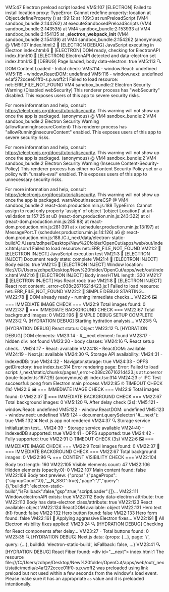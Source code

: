 VM5:47 Electron preload script loaded
VM5:107 [ELECTRON] Failed to install location proxy: TypeError: Cannot redefine property: location
    at Object.defineProperty (<anonymous>)
    at <anonymous>:99:12
    at <anonymous>:109:3
    at runPreloadScript (VM4 sandbox_bundle:2:144262)
    at executeSandboxedPreloadScripts (VM4 sandbox_bundle:2:143535)
    at VM4 sandbox_bundle:2:153933
    at VM4 sandbox_bundle:2:154135
    at ___electron_webpack_init__ (VM4 sandbox_bundle:2:154139)
    at VM4 sandbox_bundle:2:154262
(anonymous) @ VM5:107
index.html:2 🚀 [ELECTRON DEBUG] JavaScript executing in Electron
index.html:6 🚀 [ELECTRON] DOM ready, checking for ElectronAPI
index.html:10 🚀 [ELECTRON] ElectronAPI detected and data-electron set
index.html:13 🚀 [DEBUG] Page loaded, body data-electron: true
VM5:113 🔍 DOM Content Loaded - Initial check:
VM5:114 - window.React: undefined
VM5:115 - window.ReactDOM: undefined
VM5:116 - window.next: undefined
e4af272ccee01ff0-s.p.woff2:1  Failed to load resource: net::ERR_FILE_NOT_FOUND
VM4 sandbox_bundle:2 Electron Security Warning (Disabled webSecurity) This renderer process has "webSecurity" disabled. This
  exposes users of this app to severe security risks.

For more information and help, consult
https://electronjs.org/docs/tutorial/security.
This warning will not show up
once the app is packaged.
(anonymous) @ VM4 sandbox_bundle:2
VM4 sandbox_bundle:2 Electron Security Warning (allowRunningInsecureContent) This renderer process has "allowRunningInsecureContent"
  enabled. This exposes users of this app to severe security risks.

  
For more information and help, consult
https://electronjs.org/docs/tutorial/security.
This warning will not show up
once the app is packaged.
(anonymous) @ VM4 sandbox_bundle:2
VM4 sandbox_bundle:2 Electron Security Warning (Insecure Content-Security-Policy) This renderer process has either no Content Security
  Policy set or a policy with "unsafe-eval" enabled. This exposes users of
  this app to unnecessary security risks.

For more information and help, consult
https://electronjs.org/docs/tutorial/security.
This warning will not show up
once the app is packaged.
warnAboutInsecureCSP @ VM4 sandbox_bundle:2
react-dom.production.min.js:188 TypeError: Cannot assign to read only property 'assign' of object '[object Location]'
    at url-validation.ts:157:25
    at uD (react-dom.production.min.js:243:322)
    at oI (react-dom.production.min.js:285:88)
    at react-dom.production.min.js:281:391
    at x (scheduler.production.min.js:13:197)
    at MessagePort.T (scheduler.production.min.js:14:126)
a6 @ react-dom.production.min.js:188
/C:/_next/data/electron-static-build/C:/Users/zdhpe/Desktop/New%20folder/OpenCut/apps/web/out/index.html.json:1  Failed to load resource: net::ERR_FILE_NOT_FOUND
VM21:2 🚀 [ELECTRON INJECT] JavaScript execution test
VM21:3 🚀 [ELECTRON INJECT] Document ready state: complete
VM21:4 🚀 [ELECTRON INJECT] Body exists: true
VM21:5 🚀 [ELECTRON INJECT] Window location: file:///C:/Users/zdhpe/Desktop/New%20folder/OpenCut/apps/web/out/index.html
VM21:6 🚀 [ELECTRON INJECT] Body innerHTML length: 320
VM21:7 🚀 [ELECTRON INJECT] Has React root: true
VM21:8 🚀 [ELECTRON INJECT] React root content: 
_error-c038c2671621d423.js:1  Failed to load resource: net::ERR_FILE_NOT_FOUND
VM22:2 🚀 SIMPLE DEBUG STARTING...
VM22:78 📄 DOM already ready - running immediate checks...
VM22:6 
🖼️ === IMMEDIATE IMAGE CHECK ===
VM22:9 Total images found: 0
VM22:37 
🎨 === IMMEDIATE BACKGROUND CHECK ===
VM22:67 Total background images: 0
VM22:196 🚀 SIMPLE DEBUG SETUP COMPLETE
VM23:2 🔍 [HYDRATION DEBUG] Starting hydration analysis...
VM23:5 🔍 [HYDRATION DEBUG] React status: Object
VM23:12 🔍 [HYDRATION DEBUG] DOM elements:
VM23:14 - #__next element: found
VM23:17 - hidden div: not found
VM23:20 - body classes: 
VM24:16 🔍 React setup check...
VM24:17 - React: available
VM24:18 - ReactDOM: available
VM24:19 - Next.js: available
VM24:30 🔍 Storage API availability:
VM24:31 - IndexedDB: true
VM24:32 - Navigator.storage: true
VM24:33 - OPFS getDirectory: true
index.tsx:314 Error rendering page:  Error: Failed to load script: /_next/static/chunks/pages/_error-c038c2671621d423.js
    at t.onerror (route-loader.ts:167:29)
(anonymous) @ index.tsx:314
VM24:23 ✅ IPC Test successful: pong from Electron main process
VM22:85 
⏰ TIMEOUT CHECK (1s)
VM22:6 
🖼️ === IMMEDIATE IMAGE CHECK ===
VM22:9 Total images found: 0
VM22:37 
🎨 === IMMEDIATE BACKGROUND CHECK ===
VM22:67 Total background images: 0
VM5:120 🔍 After delay check (2s):
VM5:121 - window.React: undefined
VM5:122 - window.ReactDOM: undefined
VM5:123 - window.next: undefined
VM5:124 - document.querySelector("#__next"): true
VM5:132 ❌ Next.js app not rendered
VM24:37 🔍 Storage service initialization test...
VM24:39 - Storage service available
VM24:40 - IndexedDB supported: true
VM24:41 - OPFS supported: true
VM24:42 - Fully supported: true
VM22:91 
⏰ TIMEOUT CHECK (3s)
VM22:6 
🖼️ === IMMEDIATE IMAGE CHECK ===
VM22:9 Total images found: 0
VM22:37 
🎨 === IMMEDIATE BACKGROUND CHECK ===
VM22:67 Total background images: 0
VM22:96 
🔍 === CONTENT VISIBILITY CHECK ===
VM22:104 Body text length: 160
VM22:105 Visible elements count: 47
VM22:106 Hidden elements (opacity:0): 0
VM22:107 Main content found: false
VM22:108 Body text preview: {"props":{"pageProps":{"signupCount":0},"__N_SSG":true},"page":"/","query":{},"buildId":"electron-static-build","isFallback":false,"gsp":true,"scriptLoader":[]}...
VM22:111 Window.electronAPI exists: true
VM22:112 Body data-electron attribute: true
VM22:113 Body has data-electron class/attribute: true
VM22:123 React available: object
VM22:124 ReactDOM available: object
VM22:131 Hero text (h1) found: false
VM22:132 Hero button found: false
VM22:133 Hero form found: false
VM22:161 🔧 Applying aggressive Electron fixes...
VM22:191 🎉 All Electron visibility fixes applied!
VM23:24 🔍 [HYDRATION DEBUG] Checking for React components after delay...
VM23:27 - Total buttons found: 0
VM23:35 🔍 [HYDRATION DEBUG] Next.js data: {props: {…}, page: '/', query: {…}, buildId: 'electron-static-build', isFallback: false, …}
VM23:41 🔍 [HYDRATION DEBUG] React Fiber found: <div id=​"__next">​</div>​
index.html:1 The resource file:///C:/Users/zdhpe/Desktop/New%20folder/OpenCut/apps/web/out/_next/static/media/e4af272ccee01ff0-s.p.woff2 was preloaded using link preload but not used within a few seconds from the window's load event. Please make sure it has an appropriate `as` value and it is preloaded intentionally.
